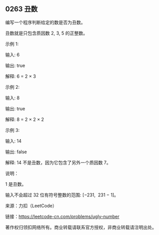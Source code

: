 ## 0263 丑数

编写一个程序判断给定的数是否为丑数。

丑数就是只包含质因数 2, 3, 5 的正整数。

示例 1:

输入: 6

输出: true

解释: 6 = 2 × 3

示例 2:

输入: 8

输出: true

解释: 8 = 2 × 2 × 2

示例 3:

输入: 14

输出: false 

解释: 14 不是丑数，因为它包含了另外一个质因数 7。

说明：


1 是丑数。

输入不会超过 32 位有符号整数的范围: [−231,  231 − 1]。

来源：力扣（LeetCode）

链接：https://leetcode-cn.com/problems/ugly-number

著作权归领扣网络所有。商业转载请联系官方授权，非商业转载请注明出处。